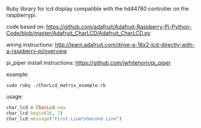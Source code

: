 Ruby library for lcd display compatible with the hd44780 controller on the raspberrypi.

code based on:
https://github.com/adafruit/Adafruit-Raspberry-Pi-Python-Code/blob/master/Adafruit_CharLCD/Adafruit_CharLCD.py

wiring instructions:
http://learn.adafruit.com/drive-a-16x2-lcd-directly-with-a-raspberry-pi/overview

pi_piper install instructions:
https://github.com/jwhitehorn/pi_piper

example:
```
sudo ruby ./CharLcd_matrix_example.rb
```

usage:
``` ruby
char_lcd = CharLcd.new
char_lcd.begin(16, 2)
char_lcd.message("First Line\nSecond Line")
```
